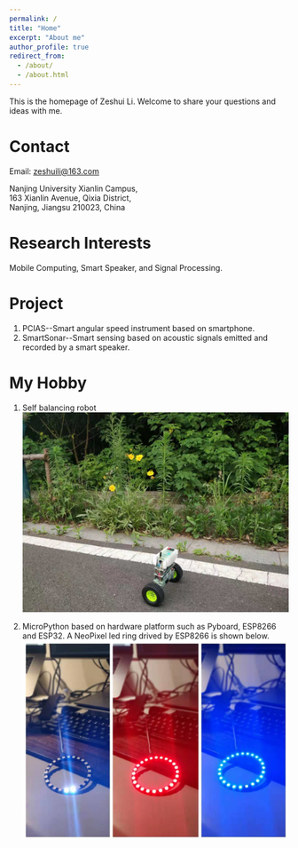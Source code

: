 ```yaml
---
permalink: /
title: "Home"
excerpt: "About me"
author_profile: true
redirect_from: 
  - /about/
  - /about.html
---
```

This is the homepage of Zeshui Li. Welcome to share your questions and ideas with me.

Contact
======
Email: zeshuili@163.com  

Nanjing University Xianlin Campus,  
163 Xianlin Avenue, Qixia District,  
Nanjing, Jiangsu 210023, China

Research Interests
======
Mobile Computing, Smart Speaker, and Signal Processing.

Project
======
1.  PCIAS--Smart angular speed instrument based on smartphone.
2.  SmartSonar--Smart sensing based on acoustic signals emitted and recorded by a smart speaker.

My Hobby
======
1.  Self balancing robot  
![Self balancing robot](https://raw.githubusercontent.com/ZeshuiLi/ZeshuiLi.github.io/master/images/SelfBalancingRobot.jpeg)

2.  MicroPython based on hardware platform such as Pyboard, ESP8266 and ESP32. A NeoPixel led ring drived by ESP8266 is shown below. 
![NeoPixel drived by Pyboard](https://raw.githubusercontent.com/ZeshuiLi/ZeshuiLi.github.io/master/images/NeoPixel.jpeg)

